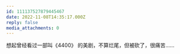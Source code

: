 ```yaml
---
id: 111137527879445467
date: 2022-11-08T14:35:17.000Z
reply: false
media_attachments: 0
---
```


想起曾经看过一部叫《4400》 的美剧，不算烂尾，但被砍了，很痛苦……

